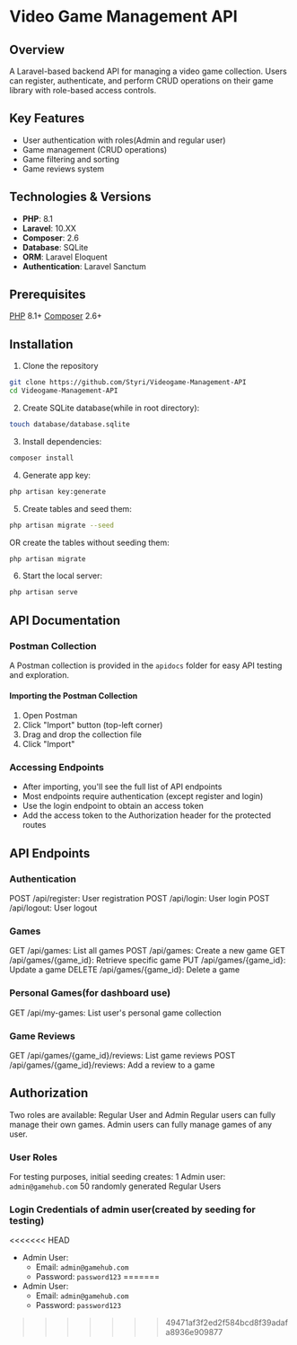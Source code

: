 # Video Game Management API

## Overview

A Laravel-based backend API for managing a video game collection. Users can register, authenticate,
and perform CRUD operations on their game library with role-based access controls.

## Key Features

-   User authentication with roles(Admin and regular user)
-   Game management (CRUD operations)
-   Game filtering and sorting
-   Game reviews system

## Technologies & Versions

-   **PHP**: 8.1
-   **Laravel**: 10.XX
-   **Composer**: 2.6
-   **Database**: SQLite
-   **ORM**: Laravel Eloquent
-   **Authentication**: Laravel Sanctum

## Prerequisites

[PHP](https://www.php.net/manual/en/install.php) 8.1+
[Composer](https://getcomposer.org/doc/00-intro.md#installation-linux-unix-macos) 2.6+

## Installation

1. Clone the repository

```bash
git clone https://github.com/Styri/Videogame-Management-API
cd Videogame-Management-API
```

2.  Create SQLite database(while in root directory):

```bash
touch database/database.sqlite
```

3. Install dependencies:

```bash
composer install
```

4. Generate app key:

```bash
php artisan key:generate
```

5. Create tables and seed them:

```bash
php artisan migrate --seed
```

OR create the tables without seeding them:

```bash
php artisan migrate
```

6. Start the local server:

```bash
php artisan serve
```

## API Documentation

### Postman Collection

A Postman collection is provided in the `apidocs` folder for easy API testing and exploration.

#### Importing the Postman Collection

1. Open Postman
2. Click "Import" button (top-left corner)
3. Drag and drop the collection file
4. Click "Import"

### Accessing Endpoints

-   After importing, you'll see the full list of API endpoints
-   Most endpoints require authentication (except register and login)
-   Use the login endpoint to obtain an access token
-   Add the access token to the Authorization header for the protected routes

## API Endpoints

### Authentication

POST /api/register: User registration
POST /api/login: User login
POST /api/logout: User logout

### Games

GET /api/games: List all games
POST /api/games: Create a new game
GET /api/games/{game_id}: Retrieve specific game
PUT /api/games/{game_id}: Update a game
DELETE /api/games/{game_id}: Delete a game

### Personal Games(for dashboard use)

GET /api/my-games: List user's personal game collection

### Game Reviews

GET /api/games/{game_id}/reviews: List game reviews
POST /api/games/{game_id}/reviews: Add a review to a game

## Authorization

Two roles are available: Regular User and Admin
Regular users can fully manage their own games.
Admin users can fully manage games of any user.

### User Roles

For testing purposes, initial seeding creates:
1 Admin user: `admin@gamehub.com`
50 randomly generated Regular Users

### Login Credentials of admin user(created by seeding for testing)
<<<<<<< HEAD

-   Admin User:
    -   Email: `admin@gamehub.com`
    -   Password: `password123`
=======
- Admin User:
  - Email: `admin@gamehub.com`
  - Password: `password123`
    
>>>>>>> 49471af3f2ed2f584bcd8f39adafa8936e909877
